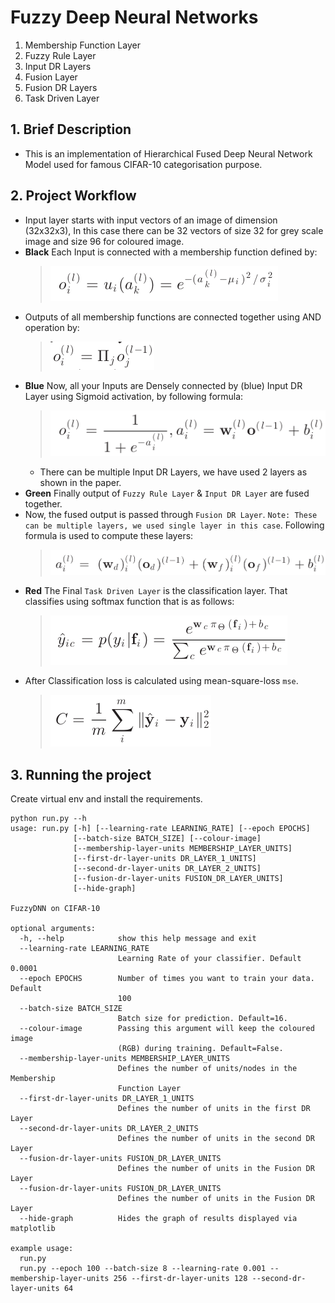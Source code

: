 # Fuzzy Deep Neural Networks

1. Membership Function Layer
2. Fuzzy Rule Layer
3. Input DR Layers
4. Fusion Layer
5. Fusion DR Layers
6. Task Driven Layer


## 1. Brief Description

* This is an implementation of Hierarchical Fused Deep Neural Network Model used for famous CIFAR-10 categorisation purpose.

## 2. Project Workflow
* Input layer starts with input vectors of an image of dimension (32x32x3), In this case there can be 32 vectors of size 32 for grey scale image and size 96 for coloured image.
* **Black** Each Input is connected with a membership function defined by:
    > ![Membership Function]
* Outputs of all membership functions are connected together using AND operation by:
    > ![Fuzzy Rule]
* **Blue** Now, all your Inputs are Densely connected by (blue) Input DR Layer using Sigmoid activation, by following formula:
    > ![Input DR]
    * There can be multiple Input DR Layers, we have used 2 layers as shown in the paper.
* **Green** Finally output of `Fuzzy Rule Layer` & `Input DR Layer` are fused together.
* Now, the fused output is passed through `Fusion DR Layer`. `Note: These can be multiple layers, we used single layer in this case`. Following formula is used to compute these layers:
    > ![Fusion DR]
* **Red** The Final `Task Driven Layer` is the classification layer. That classifies using softmax function that is as follows:
    > ![Task Driven]
* After Classification loss is calculated using mean-square-loss `mse`.
    > ![MSE]
## 3. Running the project

Create virtual env and install the requirements.

```commandline
python run.py --h
usage: run.py [-h] [--learning-rate LEARNING_RATE] [--epoch EPOCHS]
              [--batch-size BATCH_SIZE] [--colour-image]
              [--membership-layer-units MEMBERSHIP_LAYER_UNITS]
              [--first-dr-layer-units DR_LAYER_1_UNITS]
              [--second-dr-layer-units DR_LAYER_2_UNITS]
              [--fusion-dr-layer-units FUSION_DR_LAYER_UNITS]
              [--hide-graph]

FuzzyDNN on CIFAR-10

optional arguments:
  -h, --help            show this help message and exit
  --learning-rate LEARNING_RATE
                        Learning Rate of your classifier. Default 0.0001
  --epoch EPOCHS        Number of times you want to train your data. Default
                        100
  --batch-size BATCH_SIZE
                        Batch size for prediction. Default=16.
  --colour-image        Passing this argument will keep the coloured image
                        (RGB) during training. Default=False.
  --membership-layer-units MEMBERSHIP_LAYER_UNITS
                        Defines the number of units/nodes in the Membership
                        Function Layer
  --first-dr-layer-units DR_LAYER_1_UNITS
                        Defines the number of units in the first DR Layer
  --second-dr-layer-units DR_LAYER_2_UNITS
                        Defines the number of units in the second DR Layer
  --fusion-dr-layer-units FUSION_DR_LAYER_UNITS
                        Defines the number of units in the Fusion DR Layer
  --fusion-dr-layer-units FUSION_DR_LAYER_UNITS
                        Defines the number of units in the Fusion DR Layer
  --hide-graph          Hides the graph of results displayed via matplotlib

example usage:
  run.py
  run.py --epoch 100 --batch-size 8 --learning-rate 0.001 --membership-layer-units 256 --first-dr-layer-units 128 --second-dr-layer-units 64
```

[Membership Function]: ./formulas/MembershipFunction.png
[Fuzzy Rule]: ./formulas/FuzzyRuleLayer.png
[Input DR]: ./formulas/InputDR.png
[Fusion DR]: ./formulas/FusionDR.png
[Task Driven]: ./formulas/TaskDriven.png
[MSE]: ./formulas/MSE.png
